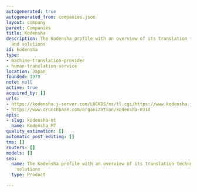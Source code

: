 ```yaml
---
autogenerated: true
autogenerated_from: companies.json
layout: company
parent: Companies
title: Kodensha
description: The Kodensha profile with an overview of its translation technologies
  and solutions
id: kodensha
type:
- machine-translation-provider
- human-translation-service
location: Japan
founded: 1979
note: null
active: true
acquired_by: []
urls:
- https://kodensha.j-server.com/LUCKDS/ns/tl.cgi/https://www.kodensha.jp/index/?SLANG=ja&TLANG=en&XMODE=0&XPARAM=q,&XCHARSET=UTF-8&XPORG=,&XJSID=0
- https://www.crunchbase.com/organization/kodensha-031d
apis:
- slug: kodensha-mt
  name: Kodensha MT
quality_estimation: []
automatic_post_editing: []
tms: []
routers: []
models: []
seo:
  name: The Kodensha profile with an overview of its translation technologies and
    solutions
  type: Product

---
```


